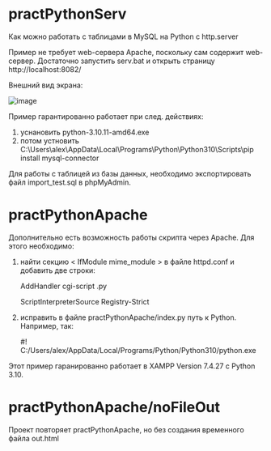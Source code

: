 # practPythonServ
Как можно работать с таблицами в MySQL на Python с http.server

Пример не требует web-сервера Apache, поскольку сам содержит web-сервер. Достаточно запустить serv.bat и открыть страницу http://localhost:8082/

Внешний вид экрана:

![image](https://github.com/alex1543/practPythonServ/assets/10297748/cad89de2-7ab6-43c1-b1c7-a931d7b2da68)

Пример гарантированно работает при след. действиях:
1) уснановить python-3.10.11-amd64.exe
2) потом устновить C:\Users\alex\AppData\Local\Programs\Python\Python310\Scripts\pip install mysql-connector

Для работы с таблицей из базы данных, необходимо экспортировать файл import_test.sql в phpMyAdmin.

# practPythonApache
Дополнительно есть возможность работы скрипта через Apache. Для этого необходимо:

1) найти секцию < IfModule mime_module > в файле httpd.conf и добавить две строки:

    AddHandler cgi-script .py

    ScriptInterpreterSource Registry-Strict

2) исправить в файле practPythonApache/index.py путь к Python. Например, так:

    #! C:/Users/alex/AppData/Local/Programs/Python/Python310/python.exe

Этот пример гаранированно работает в XAMPP Version 7.4.27 с Python 3.10.

# practPythonApache/noFileOut
Проект повторяет practPythonApache, но без создания временного файла out.html
